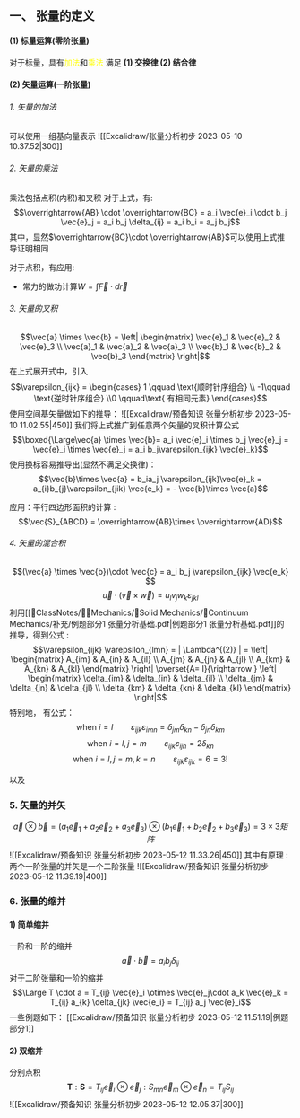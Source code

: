 ## 一、 张量的定义
#### (1) 标量运算(零阶张量)
对于标量，具有<mark style="background: transparent; color: yellow">加法</mark>和<mark style="background: transparent; color: yellow">乘法</mark>
满足 **(1) 交换律 (2) 结合律**

#### (2) 矢量运算(一阶张量) 
###### 1. 矢量的加法
可以使用一组基向量表示
![[Excalidraw/张量分析初步 2023-05-10 10.37.52|300]]
###### 2. 矢量的乘法 
乘法包括点积(内积)和叉积
对于上式，有: 
$$\overrightarrow{AB} \cdot  \overrightarrow{BC} = a_i \vec{e}_i \cdot  b_j \vec{e}_j = a_i b_j \delta_{ij} = a_i b_i = a_j b_j$$
其中，显然$\overrightarrow{BC}\cdot \overrightarrow{AB}$可以使用上式推导证明相同

对于点积，有应用: 
- 常力的做功计算$W =  \int \vec{F} \cdot  d\vec{r}$

###### 3. 矢量的叉积
$$\vec{a} \times \vec{b} =  \left| \begin{matrix}
\vec{e}_1 & \vec{e}_2 & \vec{e}_3  \\
\vec{a}_1 & \vec{a}_2 & \vec{a}_3  \\
\vec{b}_1 & \vec{b}_2 & \vec{b}_3 
\end{matrix} \right|$$
在上式展开式中，引入
$$\varepsilon_{ijk} = \begin{cases}
1  \qquad  \text{顺时针序组合} \\ -1\qquad  \text{逆时针序组合} \\0 \qquad\text{ 有相同元素}
\end{cases}$$
使用空间基矢量做如下的推导：
![[Excalidraw/预备知识  张量分析初步 2023-05-10 11.02.55|450]]
我们将上式推广到任意两个矢量的叉积计算公式
$$\boxed{\Large\vec{a} \times \vec{b}= a_i \vec{e}_i \times b_j \vec{e}_j = \vec{e}_i \times \vec{e}_j = a_i b_j\varepsilon_{ijk} \vec{e}_k}$$
使用换标容易推导出(显然不满足交换律)： 
$$\vec{b}\times \vec{a} = b_ia_j \varepsilon_{ijk}\vec{e}_k   = a_{i}b_{j}\varepsilon_{jik} \vec{e_k} = - \vec{b}\times \vec{a}$$

应用：平行四边形面积的计算 : 
$$\vec{S}_{ABCD} = \overrightarrow{AB}\times \overrightarrow{AD}$$
###### 4. 矢量的混合积

$$(\vec{a} \times  \vec{b})\cdot \vec{c} = a_i b_j \varepsilon_{ijk} \vec{e_k} $$
$$\vec{u} \cdot  (\vec{v} \times  \vec{w}) = u_l  v_j w_k \varepsilon_{jkl}$$
利用[[📘ClassNotes/👨‍🔧Mechanics/🕋Solid Mechanics/🧊Continuum Mechanics/补充/例题部分1 张量分析基础.pdf|例题部分1 张量分析基础.pdf]]的推导，得到公式 : 
$$\varepsilon_{ijk} \varepsilon_{lmn} =  | \Lambda^{(2)} |
= \left| \begin{matrix}
A_{im}  & A_{in} & A_{il} \\
A_{jm} & A_{jn} & A_{jl} \\
A_{km} & A_{kn} & A_{kl}
\end{matrix} \right| \overset{A= I}{\rightarrow } \left| \begin{matrix}
\delta_{im}  & \delta_{in} & \delta_{il} \\
\delta_{jm} & \delta_{jn} & \delta_{jl} \\
\delta_{km} & \delta_{kn} & \delta_{kl}
\end{matrix} \right|$$
特别地， 有公式：
$$\text{when } i = l \qquad  \varepsilon_{ijk}  \varepsilon_{imn} = \delta_{jm} \delta_{kn} - \delta_{jn}\delta_{km}$$
$$\text{when } i = l, j = m \qquad  \varepsilon_{ijk} \varepsilon_{ijn} = 2 \delta_{kn}$$
$$\text{when } i = l, j = m, k= n\qquad  \varepsilon_{ijk}\varepsilon_{ijk} = 6 = 3!$$

以及




### 5. 矢量的并矢

$$\vec{a} \otimes \vec{b} = (a_1\vec{e}_1 + a_2 \vec{e}_2 + a_3 \vec{e}_3)\otimes (b_1\vec{e}_1 + b_2 \vec{e}_2 + b_3 \vec{e}_3) = 3\times 3 矩阵$$
![[Excalidraw/预备知识  张量分析初步 2023-05-12 11.33.26|450]]
其中有原理 : 
两个一阶张量的并矢是一个二阶张量
![[Excalidraw/预备知识  张量分析初步 2023-05-12 11.39.19|400]]

### 6. 张量的缩并
#### 1) 简单缩并
一阶和一阶的缩并
$$\vec{a}\cdot \vec{b} = a_i b_j \delta_{ij}$$
对于二阶张量和一阶的缩并
$$\Large T \cdot a = T_{ij} \vec{e}_i \otimes \vec{e}_j\cdot   a_k \vec{e}_k = T_{ij} a_{k} \delta_{jk}  \vec{e_i}  = T_{ij} a_j \vec{e}_i$$
一些例题如下： [[Excalidraw/预备知识  张量分析初步 2023-05-12 11.51.19|例题部分1]]


#### 2) 双缩并
分别点积
$$\boldsymbol{T} : \boldsymbol{S} = T_{ij} \vec{e}_i\otimes \vec{e}_j  : S_{mn} \vec{e}_{m} \otimes \vec{e}_n = T_{ij} S_{ij}$$
![[Excalidraw/预备知识  张量分析初步 2023-05-12 12.05.37|300]]
